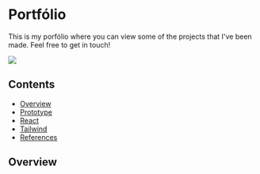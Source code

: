 # Portfólio

This is my porfólio where you can view some of the projects that I've been made. Feel free to get in touch!

![](/portfolio//public/joaobraz.gif)

## Contents

- [Overview](#overview)
- [Prototype](#prototype)
- [React](#react)
- [Tailwind](#tailwind)
- [References](#references)

## Overview
